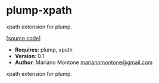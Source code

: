 # plump-xpath

xpath extension for plump.

[[source code]](../plump-xpath.lisp)

- **Requires**: plump, xpath
- **Version**: 0.1
- **Author**: Mariano Montone <marianomontone@gmail.com>


 xpath extension for plump.



